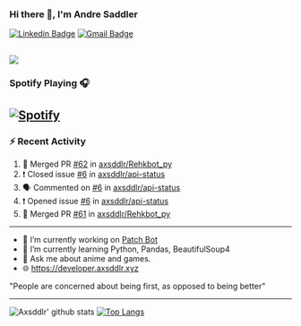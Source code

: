 ### Hi there 👋, I'm Andre Saddler
[![Linkedin Badge](https://img.shields.io/badge/-andrexsaddler-blue?style=flat-square&logo=Linkedin&logoColor=white&link=https://www.linkedin.com/in/andrexsaddler/)](https://www.linkedin.com/in/andrexsaddler/)
[![Gmail Badge](https://img.shields.io/badge/-contact@rehkloos.com-c14438?style=flat-square&logo=Gmail&logoColor=white&link=mailto:contact@rehkloos.com)](mailto:contact@rehkloos.com)

![](https://komarev.com/ghpvc/?username=axsddlr&color=dc143c)
---
### Spotify Playing 🎧

[![Spotify](https://novatorem.rehkloos.vercel.app/api/spotify)](https://open.spotify.com/user/Rehkloos)
---

### :zap: Recent Activity

<!--START_SECTION:activity-->
1. 🎉 Merged PR [#62](https://github.com/axsddlr/Rehkbot_py/pull/62) in [axsddlr/Rehkbot_py](https://github.com/axsddlr/Rehkbot_py)
2. ❗️ Closed issue [#6](https://github.com/axsddlr/api-status/issues/6) in [axsddlr/api-status](https://github.com/axsddlr/api-status)
3. 🗣 Commented on [#6](https://github.com/axsddlr/api-status/issues/6) in [axsddlr/api-status](https://github.com/axsddlr/api-status)
4. ❗️ Opened issue [#6](https://github.com/axsddlr/api-status/issues/6) in [axsddlr/api-status](https://github.com/axsddlr/api-status)
5. 🎉 Merged PR [#61](https://github.com/axsddlr/Rehkbot_py/pull/61) in [axsddlr/Rehkbot_py](https://github.com/axsddlr/Rehkbot_py)
<!--END_SECTION:activity-->

---

- 🔭 I’m currently working on [Patch Bot](https://github.com/axsddlr/patch_bot)
- 🌱 I’m currently learning Python, Pandas, BeautifulSoup4
- 💬 Ask me about anime and games.
- 🌐 https://developer.axsddlr.xyz

"People are concerned about being first, as opposed to being better"

---
![Axsddlr' github stats](https://github-readme-stats.vercel.app/api?username=axsddlr&count_private=true)
[![Top Langs](https://github-readme-stats.vercel.app/api/top-langs/?username=axsddlr&layout=compact)](https://github.com/anuraghazra/github-readme-stats)

